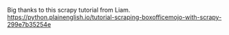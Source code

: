 Big thanks to this scrapy tutorial from Liam.
https://python.plainenglish.io/tutorial-scraping-boxofficemojo-with-scrapy-299e7b35254e

